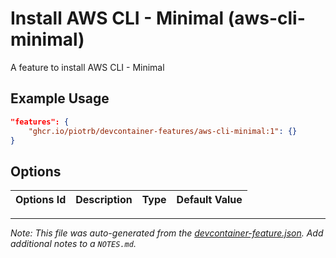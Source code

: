 
# Install AWS CLI - Minimal (aws-cli-minimal)

A feature to install AWS CLI - Minimal

## Example Usage

```json
"features": {
    "ghcr.io/piotrb/devcontainer-features/aws-cli-minimal:1": {}
}
```

## Options

| Options Id | Description | Type | Default Value |
|-----|-----|-----|-----|




---

_Note: This file was auto-generated from the [devcontainer-feature.json](https://github.com/piotrb/devcontainer-features/blob/main/src/aws-cli-minimal/devcontainer-feature.json).  Add additional notes to a `NOTES.md`._
